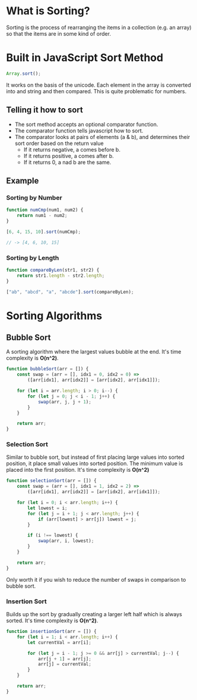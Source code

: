 # What is Sorting?

Sorting is the process of rearranging the items in a collection (e.g. an array) so that the items are in some kind of order.

# Built in JavaScript Sort Method

```js
Array.sort();
```

It works on the basis of the unicode. Each element in the array is converted into and string and then compared. This is quite problematic for numbers.
<br/>

## Telling it how to sort

- The sort method accepts an optional comparator function.
- The comparator function tells javascript how to sort.
- The comparator looks at pairs of elements (a & b), and determines their sort order based on the return value
  - If it returns negative, a comes before b.
  - If it returns positive, a comes after b.
  - If it returns 0, a nad b are the same.

## Example

### Sorting by Number

```js
function numCmp(num1, num2) {
	return num1 - num2;
}

[6, 4, 15, 10].sort(numCmp);

// -> [4, 6, 10, 15]
```

### Sorting by Length

```js
function compareByLen(str1, str2) {
	return str1.length - str2.length;
}

["ab", "abcd", "a", "abcde"].sort(compareByLen);
```

# Sorting Algorithms

## Bubble Sort

A sorting algorithm where the largest values bubble at the end. It's time complexity is **O(n^2)**.

```js
function bubbleSort(arr = []) {
	const swap = (arr = [], idx1 = 0, idx2 = 0) =>
		([arr[idx1], arr[idx2]] = [arr[idx2], arr[idx1]]);

	for (let i = arr.length; i > 0; i--) {
		for (let j = 0; j < i - 1; j++) {
			swap(arr, j, j + 1);
		}
	}

	return arr;
}
```

### Selection Sort

Similar to bubble sort, but instead of first placing large values into sorted position, it place small values into sorted position. The minimum value is placed into the first position. It's time complexity is **O(n^2)**

```js
function selectionSort(arr = []) {
	const swap = (arr = [], idx1 = 1, idx2 = 2) =>
		([arr[idx1], arr[idx2]] = [arr[idx2], arr[idx1]]);

	for (let i = 0; i < arr.length; i++) {
		let lowest = i;
		for (let j = i + 1; j < arr.length; j++) {
			if (arr[lowest] > arr[j]) lowest = j;
		}

		if (i !== lowest) {
			swap(arr, i, lowest);
		}
	}

	return arr;
}
```

Only worth it if you wish to reduce the number of swaps in comparison to bubble sort.

### Insertion Sort

Builds up the sort by gradually creating a larger left half which is always sorted. It's time complexity is **O(n^2)**.

```js
function insertionSort(arr = []) {
	for (let i = 1; i < arr.length; i++) {
		let currentVal = arr[i];

		for (let j = i - 1; j >= 0 && arr[j] > currentVal; j--) {
			arr[j + 1] = arr[j];
			arr[j] = currentVal;
		}
	}

	return arr;
}
```